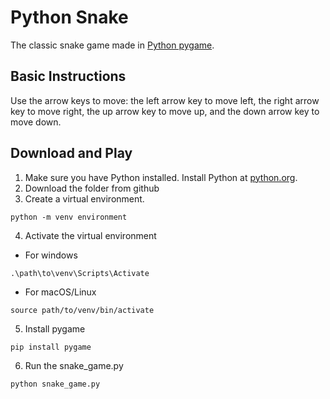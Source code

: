 # Python Snake

The classic snake game made in [Python pygame](https://www.pygame.org/docs/).

## Basic Instructions

Use the arrow keys to move: the left arrow key to move left, the right arrow key to move right, the up arrow key to move up, and the down arrow key to move down.

## Download and Play

1. Make sure you have Python installed. Install Python at [python.org](https://www.python.org/downloads/).
2. Download the folder from github
3. Create a virtual environment.

```
python -m venv environment
```

4. Activate the virtual environment

- For windows

```
.\path\to\venv\Scripts\Activate
```

- For macOS/Linux

```
source path/to/venv/bin/activate
```

5. Install pygame

```
pip install pygame
```

6. Run the snake_game.py

```
python snake_game.py
```
